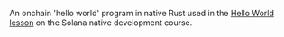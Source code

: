An onchain 'hello world' program in native Rust used in the [Hello World lesson](https://solana.com/developers/courses/native-onchain-development/hello-world-program) on the Solana native development course.
